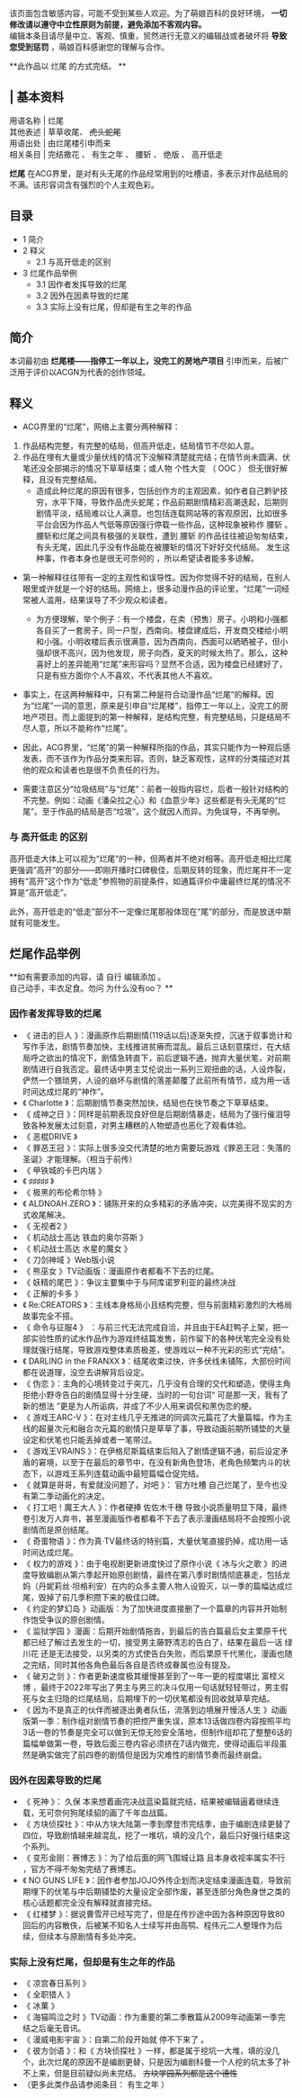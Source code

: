 该页面包含敏感内容，可能不受到某些人欢迎。为了萌娘百科的良好环境， **一切修改请以遵守中立性原则为前提，避免添加不客观内容。**  
编辑本条目请尽量中立、客观、慎重，贸然进行无意义的编辑战或者破坏将  **导致您受到惩罚** ，萌娘百科感谢您的理解与合作。

**此作品以 烂尾  的方式完结。 **

|  **基本资料**  
---  
用语名称  |  烂尾   
其他表述  |  草草收尾、 ~~虎头蛇尾~~  
用语出处  |  由烂尾楼引申而来   
相关条目  |  完结撒花  、  有生之年  、  腰斩  、  绝版  、  高开低走   
  
**烂尾** 在ACG界里，是对有头无尾的作品经常用到的吐槽语，多表示对作品结局的不满。该形容词含有强烈的个人主观色彩。

##  目录

  * 1  简介 
  * 2  释义 
    * 2.1  与高开低走的区别 
  * 3  烂尾作品举例 
    * 3.1  因作者发挥导致的烂尾 
    * 3.2  因外在因素导致的烂尾 
    * 3.3  实际上没有烂尾，但却是有生之年的作品 

##  简介

本词最初由 **烂尾楼——指停工一年以上，没完工的房地产项目** 引申而来，后被广泛用于评价以ACGN为代表的创作领域。

##  释义

  * ACG界里的“烂尾”，网络上主要分两种解释： 

  1. 作品结构完整，有完整的结局，但高开低走，结局情节不尽如人意。 
  2. 作品在埋有大量或少量伏线的情况下没解释清楚就完结；在情节尚未圆满、伏笔还没全部揭示的情况下草草结束；或人物  个性大变  （  OOC  ）  但无很好解释，且没有完整结局。 
     * 造成此种烂尾的原因有很多，包括创作方的主观因素，如作者自己黔驴技穷，水平下降，导致作品虎头蛇尾；作品前期剧情精彩高潮迭起，后期则剧情平淡，结局难以让人满意。也包括连载网站等的客观原因，比如很多平台会因为作品人气低等原因强行停载一些作品，这种现象被称作  腰斩  。腰斩和烂尾之间具有极强的关联性，遭到  腰斩  的作品往往被迫匆匆结束，有头无尾，因此几乎没有作品能在被腰斩的情况下好好交代结局。  发生这种事，作者本身也是很无可奈何的  ，所以希望读者能多多谅解。 

  * 第一种解释往往带有一定的主观性和误导性。因为你觉得不好的结局，在别人眼里或许就是一个好的结局。网络上，很多动漫作品的评论里，“烂尾”一词经常被人滥用，结果误导了不少观众和读者。   

    * 为方便理解，举个例子：有一个楼盘，在卖（预售）房子。小明和小强都各自买了一套房子，同一户型，西南向。楼盘建成后，开发商交楼给小明和小强。小明收楼后表示很满意，因为西南向，西面可以晒晒被子，但小强却很不高兴，因为他发现，房子向西，夏天的时候太热了。那么，这种喜好上的差异能用“烂尾”来形容吗？显然不合适，因为楼盘已经建好了，只是有些方面你个人不喜欢，不代表其他人不喜欢。   

  * 事实上，在这两种解释中，只有第二种是符合动漫作品“烂尾”的解释。因为“烂尾”一词的意思，原来是引申自“烂尾楼”，指停工一年以上，没完工的房地产项目。而上面提到的第一种解释，是结构完整，有完整结局，只是结局不尽人意，所以不能称作“烂尾”。 

  * 因此，ACG界里，“烂尾”的第一种解释所指的作品，其实只能作为一种观后感发表，而不该作为作品分类来形容。否则，缺乏客观性，这样的分类描述对其他的观众和读者也是很不负责任的行为。   

  * 需要注意区分“垃圾结局”与“烂尾”：前者一般指内容烂，后者一般针对结构的不完整。例如：动画《潘朵拉之心》和《血意少年》这些都是有头无尾的“烂尾”。至于作品的结局是否“垃圾”，这个就因人而异。为免误导，不再举例。 

###  与  高开低走  的区别

高开低走大体上可以视为“烂尾”的一种，但两者并不绝对相等。高开低走相比烂尾更强调“高开”的部分——即刚开播时口碑极佳，后期反转的现象，而烂尾并不一定拥有“高开”这个作为“低走”参照物的前提条件，如通篇评价中庸最终烂尾的情况不算是“高开低走”。

此外，高开低走的“低走”部分不一定像烂尾那般体现在“尾”的部分，而是放送中期就有可能发生。

##  烂尾作品举例

**如有需要添加的内容，请 自行  编辑添加  。  
自己动手，丰衣足食。勿问  为什么没有oo？  **

###  因作者发挥导致的烂尾

  * 《  进击的巨人  》：漫画原作后期剧情(119话以后)逐渐失控，沉迷于叙事诡计和写作手法，剧情节奏加快，主线推进贫瘠而混乱。最后三话刻意摆烂，在大结局呼之欲出的情况下，剧情急转直下，前后逻辑不通，抛弃大量伏笔，对前期剧情进行自我否定。最终话中男主艾伦说出一系列三观扭曲的话，人设炸裂，俨然一个猥琐男，人设的崩坏与剧情的落差颠覆了此前所有情节，成为用一话时间达成烂尾的“神作”。 
  * 《  Charlotte  》：后期剧情节奏突然加快，结局也在快节奏之下草草结束。 
  * 《  成神之日  》：同样是前期表现良好但是后期剧情暴走，结局为了强行催泪导致各种发展太过刻意，对男主糟糕的人物塑造也恶化了观看体验。 
  * 《  恶棍DRIVE  》 
  * 《  罪恶王冠  》：实际上很多没交代清楚的地方需要玩游戏《罪恶王冠：失落的圣诞》才能理解。（相当于前传） 
  * 《  甲铁城的卡巴内瑞  》 
  * 《  ♯♯♯♯♯  》 
  * 《  极黑的布伦希尔特  》 
  * 《  ALDNOAH.ZERO  》：铺陈开来的众多精彩的矛盾冲突，以完美得不现实的方式收尾解决。 
  * 《  无视者2  》 
  * 《  机动战士高达 铁血的奥尔芬斯  》 
  * 《  机动战士高达 水星的魔女  》 
  * 《  刀剑神域  》Web版小说 
  * 《  熊巫女  》TV动画版：漫画原作者都看不下去的烂尾。 
  * 《  妖精的尾巴  》：争议主要集中于与阿库诺罗利亚的最终决战 
  * 《  正解的卡多  》 
  * 《  Re:CREATORS  》：主线本身格局小且结构完整，但与前面精彩激烈的大格局故事完全不搭。 
  * 《  命令与征服4  》 ：与前三代无法完成自洽，并且由于EA赶鸭子上架，把一部实验性质的试水作品作为游戏终结篇发售，前作留下的各种伏笔完全没有处理就强行结尾，导致游戏整体素质极差，使游戏以一种不光彩的形式“完结”。 
  * 《  DARLING in the FRANXX  》：结尾收束过快，许多伏线未铺陈，大部份时间都在说道理，没空去讲解背后设定。 
  * 《  伪恋  》：主角的心境转变过于突兀，几乎没有合理的交代和塑造，使得主角拒绝小野寺告白的剧情显得十分生硬，当时的一句台词“  可是那一天，我有了新的想法  ”更是为人所诟病，并成了不少人用来调侃和黑伪恋的梗。 
  * 《  游戏王ARC-V  》：在对主线几乎无推进的同调次元篇花了大量篇幅，作为主线的超量次元和融合次元篇的剧情只是草草了事，导致动画前期所铺垫的大量设定和伏笔也只能丢掉或者一笔带过。 
  * 《  游戏王VRAINS  》：在伊格尼斯篇结束后陷入了剧情逻辑不通，前后设定矛盾的窘境，以至于在最后的章节中，在没有新角色登场，老角色频繁内斗的状态下，以游戏王系列连载动画中最短篇幅仓促完结。 
  * 《  就算是哥哥，有爱就没问题了，对吧  》：  官方吐槽  自己烂尾了，至今也没有第二季动画化的决定。 
  * 《  打工吧！魔王大人  》：作者硬捧  佐佐木千穗  导致小说质量明显下降，最终卷引发万人弃书，甚至漫画版作者都看不下去了表示漫画结局将不会按照小说剧情而是原创结尾。 
  * 《  奇蛋物语  》：作为真·TV最终话的特别篇，大量伏笔直接扔掉，成功用一话时间达成烂尾。 
  * 《  权力的游戏  》：由于电视剧更新进度快过了原作小说《  冰与火之歌  》的进度导致编剧从第六季起开始原创剧情，最终在第八季时剧情彻底暴走，包括龙妈（丹妮莉丝·坦格利安）在内的众多主要人物人设毁灭，以一季的篇幅达成烂尾，毁掉了前几季积攒下来的极佳口碑。 
  * 《  约定的梦幻岛  》动画版：为了加快进度直接删了一个篇章的内容并开始制作饱受争议的原创剧情。 
  * 《  监狱学园  》漫画：后期开始剧情拖沓，到最后的告白篇最后女主栗原千代都已经了解过去发生的一切，接受男主藤野清志的告白了，结果在最后一话  绿川花  还是无法接受，以另类的方式使告白失败，而后栗原千代黑化，漫画也随之完结，同时其他各角色最后各自是否终成眷属也没有提及。 
  * 《  破刃之剑  》：作者更新速度极其缓慢甚至到了一年一更的程度堪比  富㭴义博  ，最终于2022年写出了男主与男三的决斗仅用一句话就轻轻带过，男主假死与女主归隐的烂尾结局，后期埋下的一切伏笔都没有回收就草草完结。 
  * 《  因为不是真正的伙伴而被逐出勇者队伍，流落到边境展开慢活人生  》动画版第一季：制作组对剧情节奏的把控严重失误，原本13话做四卷内容按照平均3话一卷的节奏是完全可以做到无惊无险安全落地，但制作组却花了整整6话的篇幅单做第一卷，导致后面三卷内容必须挤在7话内做完，使得动画后半段虽然是确实做完了前四卷的剧情但是因为灾难性的剧情节奏而最终崩盘。 

###  因外在因素导致的烂尾

  * 《  死神  》：  久保  本来想着画完决战蓝染篇就完结，结果被编辑逼着继续连载，无可奈何狗尾续貂的画了千年血战篇。 
  * 《  方块侦探社  》：中从方块大陆第一季到摩登市完结季，由于编剧连续更替了四位，导致剧情越来越混乱，挖了一堆坑，填的没几个，最后只好强行结束这个系列。 
  * 《  变形金刚：赛博志  》：为了给后面的网飞围城让路  且本身收视率属实不行  ，官方不得不匆匆完结了赛博志。 
  * 《  NO GUNS LIFE  》：因作者参加JOJO外传企划而决定结束漫画连载，导致前期埋下的伏笔与中后期铺垫的大量设定全部作废，甚至连部分角色身世之类的核心话题都完全没有解释就直接完结。 
  * 《  红楼梦  》：据说曹雪芹已经写完了，但是在传抄途中因为各种原因导致80回后的内容散佚，后被某不知名人士续写并由高鹗、程伟元二人整理作为后续，但续本与原剧情有多处冲突。 

###  实际上没有烂尾，但却是有生之年的作品

  * 《  凉宫春日系列  》 
  * 《  全职猎人  》 
  * 《  冰菓  》 
  * 《  海猫鸣泣之时  》TV动画：作为重要的第二季散篇从2009年动画第一季完结之后毫无音讯。 
  * 《  漫威电影宇宙  》：自第二阶段开始就  停不下来了  。 
  * 《  彼方剑语  》：和《  方块侦探社  》一样，都是属于挖坑一大堆，填的没几个，此次烂尾的原因不是编剧更替，只是因为编剧科曼一个人挖的坑太多了补不上来，但是目前疑似尚未完结。 ~~方块学园系列都是这个德性~~
  * （更多此类作品请参阅条目：  有生之年  ） 

